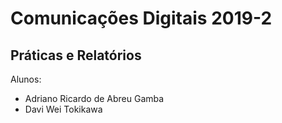 # Comunicações Digitais 2019-2
## Práticas e Relatórios

Alunos:
* Adriano Ricardo de Abreu Gamba
* Davi Wei Tokikawa

